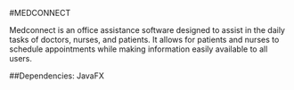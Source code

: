 #MEDCONNECT

Medconnect is an office assistance software designed to assist in the daily tasks of doctors, nurses, and patients.
It allows for patients and nurses to schedule appointments while making information easily available to all users.

##Dependencies:
JavaFX